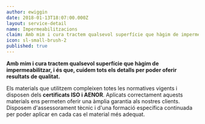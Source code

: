 ```yaml
---
author: ewiggin
date: 2018-01-13T18:07:00.000Z
layout: service-detail
name: Impermeabilitzacions
claim: Amb mim i cura tractem qualsevol superfície que hàgim de impermeabilitzar.
icon: sl-small-brush-2
published: true
---
```

**Amb mim i cura tractem qualsevol superfície que hàgim de impermeabilitzar, i és que, cuidem tots els detalls per poder oferir resultats de qualitat.**

Els materials que utilitzem compleixen totes les normatives vigents i disposen dels **certificats ISO i AENOR**. Aplicats correctament aquests materials ens permeten oferir una àmplia garantia als nostres clients.
Disposem d'assessorament tècnic i d'una formació específica continuada per poder aplicar en cada cas el material més adequat.
